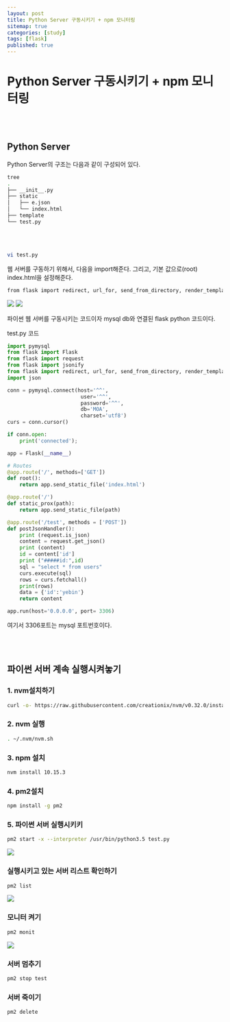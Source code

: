 ```yaml
---
layout: post
title: Python Server 구동시키기 + npm 모니터링
sitemap: true
categories: [study]
tags: [flask]
published: true
---
```

# Python Server 구동시키기 + npm 모니터링

<br>
<br>

## Python Server
Python Server의 구조는 다음과 같이 구성되어 있다. 

~~~bash
tree
.
├── __init__.py
├── static
│   ├── e.json
│   └── index.html
├── template
└── test.py
~~~

<br>
<br>

~~~bash
vi test.py
~~~

웹 서버를 구동하기 위해서, 다음을 import해준다. 
그리고, 기본 값으로(root) index.html을 설정해준다. 
~~~bash
from flask import redirect, url_for, send_from_directory, render_template
~~~
![](https://images.velog.io/images/kongsub/post/c55d986d-5910-4b7f-973e-6873bc4673bf/image.png)
![](https://images.velog.io/images/kongsub/post/30f9eed9-7ebe-41e4-8706-75b5bb078032/image.png)

파이썬 웹 서버를 구동시키는 코드이자 mysql db와 연결된 flask python 코드이다. 

test.py 코드 
~~~python
import pymysql
from flask import Flask
from flask import request
from flask import jsonify
from flask import redirect, url_for, send_from_directory, render_template
import json

conn = pymysql.connect(host='^^',
                        user='^^',
                        password='^^',
                        db='MOA',
                        charset='utf8')
curs = conn.cursor()

if conn.open:
    print('connected');

app = Flask(__name__)

# Routes
@app.route('/', methods=['GET'])
def root():
    return app.send_static_file('index.html')

@app.route('/')
def static_prox(path):
    return app.send_static_file(path)

@app.route('/test', methods = ['POST'])
def postJsonHandler():
    print (request.is_json)
    content = request.get_json()
    print (content)
    id = content['id']
    print ("#####id:",id)
    sql = "select * from users"
    curs.execute(sql)
    rows = curs.fetchall()
    print(rows)
    data = {'id':'yebin'}
    return content

app.run(host='0.0.0.0', port= 3306)
~~~
여기서 3306포트는 mysql 포트번호이다. 

<br>
<br>

## 파이썬 서버 계속 실행시켜놓기

### 1. nvm설치하기
~~~bash
curl -o- https://raw.githubusercontent.com/creationix/nvm/v0.32.0/install.sh | bash
~~~

### 2. nvm 실행
~~~bash
. ~/.nvm/nvm.sh
~~~

### 3. npm 설치
~~~bash
nvm install 10.15.3
~~~

### 4. pm2설치
~~~bash
npm install -g pm2
~~~

### 5. 파이썬 서버 실행시키키
~~~bash
pm2 start -x --interpreter /usr/bin/python3.5 test.py
~~~
![](https://images.velog.io/images/kongsub/post/70b65c57-9f66-41e4-8b7c-3e5d7c9ecc20/image.png)

### 실행시키고 있는 서버 리스트 확인하기
~~~bash
pm2 list
~~~
![](https://images.velog.io/images/kongsub/post/de5deb93-3171-4679-a52b-3bfb052657c0/image.png)

### 모니터 켜기
~~~bash
pm2 monit
~~~
![](https://images.velog.io/images/kongsub/post/fcc7a734-6641-4287-955a-c5802a58639f/image.png)

### 서버 멈추기
~~~bash
pm2 stop test
~~~

### 서버 죽이기
~~~bash
pm2 delete
~~~

<br>
<br><br>
<br><br>
<br><br>
<br>



















